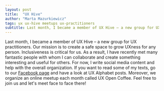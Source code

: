 ```yaml
---
layout: post
title:  "UX Hive"
author: "Marta Mazurkiewicz"
tags: ux ux-hive meetups ux-practitioners
subtitle: Last month, I became a member of UX Hive – a new group for UX practitioners.
---
```


Last month, I became a member of UX Hive – a new group for UX practitioners. Our mission is to create a safe space to grow UXness for any person. Inclusiveness is critical for us. As a result, I have recently met many fantastic people with whom I can collaborate and create something interesting and useful for others. For now, I write social media content and help with the overall organization. If you want to read some of my texts, go to our [Facebook page](https://www.facebook.com/theUXHive) and have a look at UX Alphabet posts. Moreover, we organize an online meetup each month called UX Open Coffee. Feel free to join us and let's meet face to face there! 

